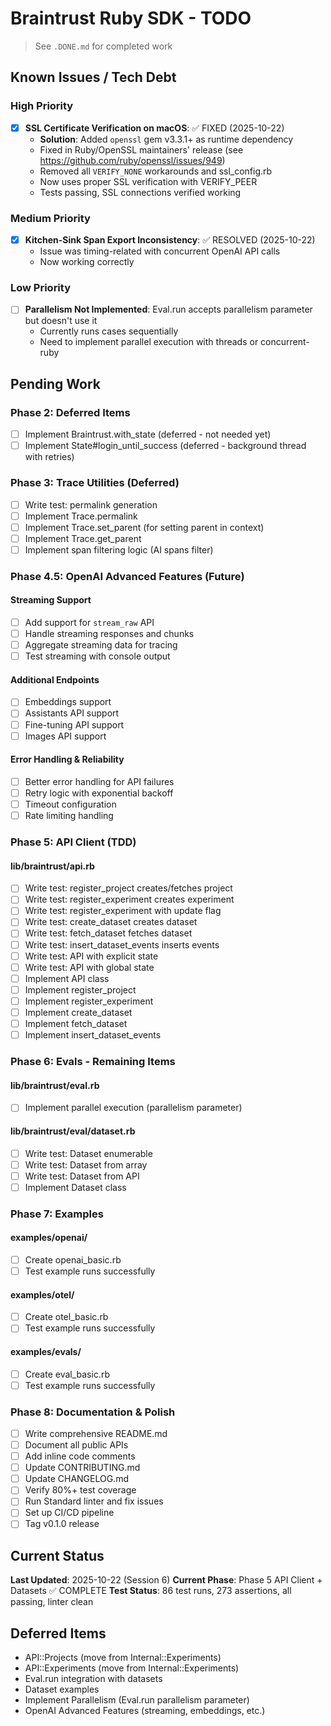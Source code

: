# Braintrust Ruby SDK - TODO

> See `.DONE.md` for completed work

## Known Issues / Tech Debt

### High Priority

- [x] **SSL Certificate Verification on macOS**: ✅ FIXED (2025-10-22)
  - **Solution**: Added `openssl` gem v3.3.1+ as runtime dependency
  - Fixed in Ruby/OpenSSL maintainers' release (see https://github.com/ruby/openssl/issues/949)
  - Removed all `VERIFY_NONE` workarounds and ssl_config.rb
  - Now uses proper SSL verification with VERIFY_PEER
  - Tests passing, SSL connections verified working

### Medium Priority

- [x] **Kitchen-Sink Span Export Inconsistency**: ✅ RESOLVED (2025-10-22)
  - Issue was timing-related with concurrent OpenAI API calls
  - Now working correctly

### Low Priority

- [ ] **Parallelism Not Implemented**: Eval.run accepts parallelism parameter but doesn't use it
  - Currently runs cases sequentially
  - Need to implement parallel execution with threads or concurrent-ruby

## Pending Work

### Phase 2: Deferred Items
- [ ] Implement Braintrust.with_state (deferred - not needed yet)
- [ ] Implement State#login_until_success (deferred - background thread with retries)

### Phase 3: Trace Utilities (Deferred)
- [ ] Write test: permalink generation
- [ ] Implement Trace.permalink
- [ ] Implement Trace.set_parent (for setting parent in context)
- [ ] Implement Trace.get_parent
- [ ] Implement span filtering logic (AI spans filter)

### Phase 4.5: OpenAI Advanced Features (Future)

#### Streaming Support
- [ ] Add support for `stream_raw` API
- [ ] Handle streaming responses and chunks
- [ ] Aggregate streaming data for tracing
- [ ] Test streaming with console output

#### Additional Endpoints
- [ ] Embeddings support
- [ ] Assistants API support
- [ ] Fine-tuning API support
- [ ] Images API support

#### Error Handling & Reliability
- [ ] Better error handling for API failures
- [ ] Retry logic with exponential backoff
- [ ] Timeout configuration
- [ ] Rate limiting handling

### Phase 5: API Client (TDD)

#### lib/braintrust/api.rb
- [ ] Write test: register_project creates/fetches project
- [ ] Write test: register_experiment creates experiment
- [ ] Write test: register_experiment with update flag
- [ ] Write test: create_dataset creates dataset
- [ ] Write test: fetch_dataset fetches dataset
- [ ] Write test: insert_dataset_events inserts events
- [ ] Write test: API with explicit state
- [ ] Write test: API with global state
- [ ] Implement API class
- [ ] Implement register_project
- [ ] Implement register_experiment
- [ ] Implement create_dataset
- [ ] Implement fetch_dataset
- [ ] Implement insert_dataset_events

### Phase 6: Evals - Remaining Items

#### lib/braintrust/eval.rb
- [ ] Implement parallel execution (parallelism parameter)

#### lib/braintrust/eval/dataset.rb
- [ ] Write test: Dataset enumerable
- [ ] Write test: Dataset from array
- [ ] Write test: Dataset from API
- [ ] Implement Dataset class

### Phase 7: Examples

#### examples/openai/
- [ ] Create openai_basic.rb
- [ ] Test example runs successfully

#### examples/otel/
- [ ] Create otel_basic.rb
- [ ] Test example runs successfully

#### examples/evals/
- [ ] Create eval_basic.rb
- [ ] Test example runs successfully

### Phase 8: Documentation & Polish

- [ ] Write comprehensive README.md
- [ ] Document all public APIs
- [ ] Add inline code comments
- [ ] Update CONTRIBUTING.md
- [ ] Update CHANGELOG.md
- [ ] Verify 80%+ test coverage
- [ ] Run Standard linter and fix issues
- [ ] Set up CI/CD pipeline
- [ ] Tag v0.1.0 release

## Current Status

**Last Updated**: 2025-10-22 (Session 6)
**Current Phase**: Phase 5 API Client + Datasets ✅ COMPLETE
**Test Status**: 86 test runs, 273 assertions, all passing, linter clean

## Deferred Items

- API::Projects (move from Internal::Experiments)
- API::Experiments (move from Internal::Experiments)
- Eval.run integration with datasets
- Dataset examples
- Implement Parallelism (Eval.run parallelism parameter)
- OpenAI Advanced Features (streaming, embeddings, etc.)
